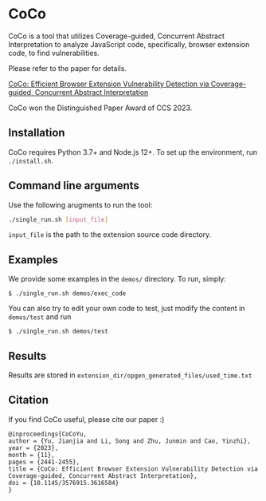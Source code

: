 CoCo
=======

CoCo is a tool that utilizes Coverage-guided,
Concurrent Abstract Interpretation to analyze JavaScript code, specifically, browser extension code, to find vulnerabilities.

Please refer to the paper for details. 

[CoCo: Efficient Browser Extension Vulnerability Detection via Coverage-guided, Concurrent Abstract Interpretation](https://yinzhicao.org/CoCo/CoCo.pdf)

CoCo won the Distinguished Paper Award of CCS 2023.

## Installation
CoCo requires Python 3.7+ and Node.js 12+. To set up the environment, run `./install.sh`.

## Command line arguments
Use the following arugments to run the tool:

```bash
./single_run.sh [input_file] 
```

`input_file` is the path to the extension source code directory.


## Examples
We provide some examples in the `demos/` directory. To run, simply:
```shell
$ ./single_run.sh demos/exec_code
```

You can also try to edit your own code to test, just modify the content in `demos/test` and run
```shell
$ ./single_run.sh demos/test
```

## Results
Results are stored in `extension_dir/opgen_generated_files/used_time.txt`

## Citation

If you find CoCo useful, please cite our paper :)
```
@inproceedings{CoCoYu,
author = {Yu, Jianjia and Li, Song and Zhu, Junmin and Cao, Yinzhi},
year = {2023},
month = {11},
pages = {2441-2455},
title = {CoCo: Efficient Browser Extension Vulnerability Detection via Coverage-guided, Concurrent Abstract Interpretation},
doi = {10.1145/3576915.3616584}
}
```
